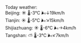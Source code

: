 Today weather:  
Beijing: ☀️   🌡️-3°C 🌬️↓19km/h  
Tianjin: ☀️   🌡️-5°C 🌬️↘15km/h  
Shijiazhuang: ☀️   🌡️-6°C 🌬️→4km/h  
Tangshan: ⛅️  🌡️-3°C 🌬️↙7km/h  
